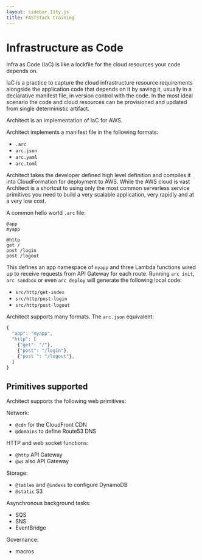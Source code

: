 ```yaml
---
layout: sidebar.11ty.js
title: FASTstack training
---
```


# Infrastructure as Code

Infra as Code (IaC) is like a lockfile for the cloud resources your code depends on.

IaC is a practice to capture the cloud infrastructure resource requirements alongside the application code that depends on it by saving it, usually in a declarative manifest file, in version control with the code. In the most ideal scenario the code and cloud resources can be provisioned and updated from single deterministic artifact.

Architect is an implementation of IaC for AWS.

Architect implements a manifest file in the following formats:

- `.arc`
- `arc.json` 
- `arc.yaml` 
- `arc.toml`

Architect takes the developer defined high level definition and compiles it into CloudFormation for deployment to AWS. While the AWS cloud is vast Architect is a shortcut to using only the most common serverless service primitives you need to build a very scalable application, very rapidly and at a very low cost. 

A common hello world `.arc` file:

```
@app
myapp

@http
get /
post /login
post /logout
```

This defines an app namespace of `myapp` and three Lambda functions wired up to receive requests from API Gateway for each route. Running `arc init`, `arc sandbox` or even `arc deploy` will generate the following local code:

- `src/http/get-index`
- `src/http/post-login`
- `src/http/post-logout`

Architect supports many formats. The `arc.json` equivalent:

```javascript
{
  "app": "myapp",
  "http": [
    {"get": "/"},
    {"post": "/login"},
    {"post ": "/logout"},
  ]
}
```

## Primitives supported

Architect supports the following web primitives:

Network:

- <code>@cdn</code> for the CloudFront CDN
- <code>@domains</code> to define Route53 DNS

HTTP and web socket functions:

- `@http` API Gateway
- `@ws` also API Gateway

Storage:

- `@tables` and `@indexs` to configure DynamoDB
- `@static` S3

Asynchronous background tasks:

- SQS
- SNS
- EventBridge

Governance:

- macros
